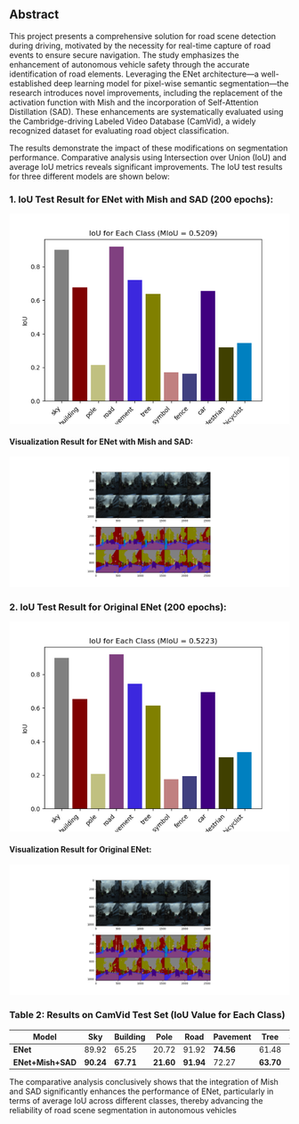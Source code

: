 ## Abstract

This project presents a comprehensive solution for road scene detection during driving, motivated by the necessity for real-time capture of road events to ensure secure navigation. The study emphasizes the enhancement of autonomous vehicle safety through the accurate identification of road elements. Leveraging the ENet architecture—a well-established deep learning model for pixel-wise semantic segmentation—the research introduces novel improvements, including the replacement of the activation function with Mish and the incorporation of Self-Attention Distillation (SAD). These enhancements are systematically evaluated using the Cambridge-driving Labeled Video Database (CamVid), a widely recognized dataset for evaluating road object classification.

The results demonstrate the impact of these modifications on segmentation performance. Comparative analysis using Intersection over Union (IoU) and average IoU metrics reveals significant improvements. The IoU test results for three different models are shown below:

### 1. IoU Test Result for ENet with Mish and SAD (200 epochs):
![IoU Test Result with Mish and SAD](pic/test/iou_test_mish_and_sad_200.png)

#### Visualization Result for ENet with Mish and SAD:
![Visualization Result for ENet with Mish and SAD](pic/prediction_mish_and_sad_200.png)

### 2. IoU Test Result for Original ENet (200 epochs):
![IoU Test Result for Original ENet](pic/test/iou_test_original_200.png)

#### Visualization Result for Original ENet:
![Visualization Result for Original ENet](pic/prediction_original_200.png)

### Table 2: Results on CamVid Test Set (IoU Value for Each Class)

| Model              | Sky   | Building | Pole  | Road  | Pavement | Tree  | Symbol | Fence | Car   | Pedestrian | Bicyclist |
|--------------------|-------|----------|-------|-------|----------|-------|--------|-------|-------|------------|-----------|
| **ENet**           | 89.92 | 65.25    | 20.72 | 91.92 | **74.56**    | 61.48 | **17.50**  | **19.42** | **69.43** | 30.60      | 33.69     |
| **ENet+Mish+SAD**  | **90.24** | **67.71**    | **21.60** | **91.94** | 72.27    | **63.70** | 17.09  | 16.33 | 65.68 | **31.95**      | **34.45**     |

The comparative analysis conclusively shows that the integration of Mish and SAD significantly enhances the performance of ENet, particularly in terms of average IoU across different classes, thereby advancing the reliability of road scene segmentation in autonomous vehicles
